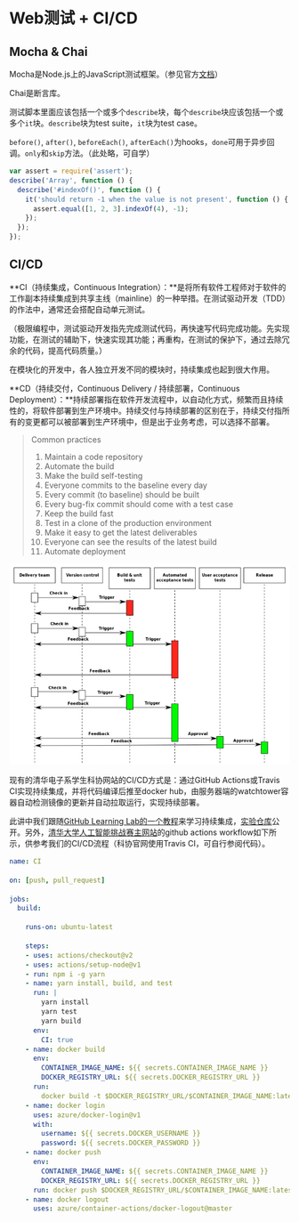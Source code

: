 # Web测试 + CI/CD

## Mocha & Chai

Mocha是Node.js上的JavaScript测试框架。（参见官方[文档](https://mochajs.org/)）

Chai是断言库。

测试脚本里面应该包括一个或多个`describe`块，每个`describe`块应该包括一个或多个`it`块。`describe`块为test suite，`it`块为test case。

`before()`, `after()`, `beforeEach()`, `afterEach()`为hooks，`done`可用于异步回调。`only`和`skip`方法。（此处略，可自学）

```typescript
var assert = require('assert');
describe('Array', function () {
  describe('#indexOf()', function () {
    it('should return -1 when the value is not present', function () {
      assert.equal([1, 2, 3].indexOf(4), -1);
    });
  });
});
```

## CI/CD

**CI（持续集成，Continuous Integration）：**是将所有软件工程师对于软件的工作副本持续集成到共享主线（mainline）的一种举措。在测试驱动开发（TDD）的作法中，通常还会搭配自动单元测试。

（极限编程中，测试驱动开发指先完成测试代码，再快速写代码完成功能。先实现功能，在测试的辅助下，快速实现其功能；再重构，在测试的保护下，通过去除冗余的代码，提高代码质量。）

在模块化的开发中，各人独立开发不同的模块时，持续集成也起到很大作用。

**CD（持续交付，Continuous Delivery / 持续部署，Continuous Deployment）：**持续部署指在软件开发流程中，以自动化方式，频繁而且持续性的，将软件部署到生产环境中。持续交付与持续部署的区别在于，持续交付指所有的变更都可以被部署到生产环境中，但是出于业务考虑，可以选择不部署。

> Common practices
>
> 1. Maintain a code repository
> 2. Automate the build
> 3. Make the build self-testing
> 4. Everyone commits to the baseline every day
> 5. Every commit (to baseline) should be built
> 6. Every bug-fix commit should come with a test case
> 7. Keep the build fast
> 8. Test in a clone of the production environment
> 9. Make it easy to get the latest deliverables
> 10. Everyone can see the results of the latest build
> 11. Automate deployment

![CD](images\CD.png)

现有的清华电子系学生科协网站的CI/CD方式是：通过GitHub Actions或Travis CI实现持续集成，并将代码编译后推至docker hub，由服务器端的watchtower容器自动检测镜像的更新并自动拉取运行，实现持续部署。

此讲中我们跟随[GitHub Learning Lab的一个教程](https://lab.github.com/githubtraining/github-actions:-continuous-integration)来学习持续集成，[实验仓库](https://github.com/boltma/github-actions-for-ci)公开。另外，[清华大学人工智能挑战赛主网站](thu-ai.net)的github actions workflow如下所示，供参考我们的CI/CD流程（科协官网使用Travis CI，可自行参阅代码）。

```yml
name: CI

on: [push, pull_request]

jobs:
  build:

    runs-on: ubuntu-latest

    steps:
    - uses: actions/checkout@v2
    - uses: actions/setup-node@v1
    - run: npm i -g yarn
    - name: yarn install, build, and test
      run: |
        yarn install
        yarn test
        yarn build
      env:
        CI: true
    - name: docker build
      env:
        CONTAINER_IMAGE_NAME: ${{ secrets.CONTAINER_IMAGE_NAME }}
        DOCKER_REGISTRY_URL: ${{ secrets.DOCKER_REGISTRY_URL }}
      run:
        docker build -t $DOCKER_REGISTRY_URL/$CONTAINER_IMAGE_NAME:latest .
    - name: docker login
      uses: azure/docker-login@v1
      with:
        username: ${{ secrets.DOCKER_USERNAME }}
        password: ${{ secrets.DOCKER_PASSWORD }}
    - name: docker push
      env:
        CONTAINER_IMAGE_NAME: ${{ secrets.CONTAINER_IMAGE_NAME }}
        DOCKER_REGISTRY_URL: ${{ secrets.DOCKER_REGISTRY_URL }}
      run: docker push $DOCKER_REGISTRY_URL/$CONTAINER_IMAGE_NAME:latest
    - name: docker logout
      uses: azure/container-actions/docker-logout@master

```
